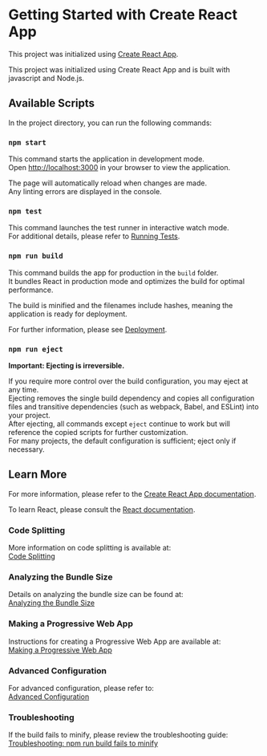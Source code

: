# Getting Started with Create React App

This project was initialized using [Create React App](https://github.com/facebook/create-react-app).

This project was initialized using Create React App and is built with javascript and Node.js.

## Available Scripts

In the project directory, you can run the following commands:

### `npm start`

This command starts the application in development mode.  
Open [http://localhost:3000](http://localhost:3000) in your browser to view the application.

The page will automatically reload when changes are made.  
Any linting errors are displayed in the console.

### `npm test`

This command launches the test runner in interactive watch mode.  
For additional details, please refer to [Running Tests](https://facebook.github.io/create-react-app/docs/running-tests).

### `npm run build`

This command builds the app for production in the `build` folder.  
It bundles React in production mode and optimizes the build for optimal performance.

The build is minified and the filenames include hashes, meaning the application is ready for deployment.

For further information, please see [Deployment](https://facebook.github.io/create-react-app/docs/deployment).

### `npm run eject`

**Important: Ejecting is irreversible.**

If you require more control over the build configuration, you may eject at any time.  
Ejecting removes the single build dependency and copies all configuration files and transitive dependencies (such as webpack, Babel, and ESLint) into your project.  
After ejecting, all commands except `eject` continue to work but will reference the copied scripts for further customization.  
For many projects, the default configuration is sufficient; eject only if necessary.

## Learn More

For more information, please refer to the [Create React App documentation](https://facebook.github.io/create-react-app/docs/getting-started).

To learn React, please consult the [React documentation](https://reactjs.org/).

### Code Splitting

More information on code splitting is available at:  
[Code Splitting](https://facebook.github.io/create-react-app/docs/code-splitting)

### Analyzing the Bundle Size

Details on analyzing the bundle size can be found at:  
[Analyzing the Bundle Size](https://facebook.github.io/create-react-app/docs/analyzing-the-bundle-size)

### Making a Progressive Web App

Instructions for creating a Progressive Web App are available at:  
[Making a Progressive Web App](https://facebook.github.io/create-react-app/docs/making-a-progressive-web-app)

### Advanced Configuration

For advanced configuration, please refer to:  
[Advanced Configuration](https://facebook.github.io/create-react-app/docs/advanced-configuration)

### Troubleshooting

If the build fails to minify, please review the troubleshooting guide:  
[Troubleshooting: npm run build fails to minify](https://facebook.github.io/create-react-app/docs/troubleshooting#npm-run-build-fails-to-minify)
